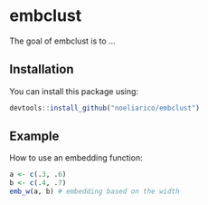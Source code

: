 
# embclust

<!-- badges: start -->
<!-- badges: end -->

The goal of embclust is to ...

## Installation

<!-- You can install the released version of embclust from [CRAN](https://CRAN.R-project.org) with: -->

<!--
``` r
install.packages("embclust")
```
-->

You can install this package using:

``` r
devtools::install_github("noeliarico/embclust")
```

## Example

How to use an embedding function:

``` r
a <- c(.3, .6)
b <- c(.4, .7)
emb_w(a, b) # embedding based on the width   
```

